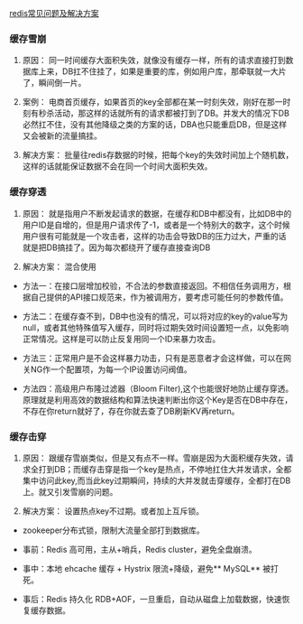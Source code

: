 [redis常见问题及解决方案](https://wyxxt.org.cn/archives/redis.html "redis常见问题及解决方案")


### 缓存雪崩

1. 原因：
同一时间缓存大面积失效，就像没有缓存一样，所有的请求直接打到数据库上来，DB扛不住挂了，如果是重要的库，例如用户库，那牵联就一大片了，瞬间倒一片。

2. 案例：
电商首页缓存，如果首页的key全部都在某一时刻失效，刚好在那一时刻有秒杀活动，那这样的话就所有的请求都被打到了DB。并发大的情况下DB必然扛不住，没有其他降级之类的方案的话，DBA也只能重启DB，但是这样又会被新的流量搞挂。

3. 解决方案：
批量往redis存数据的时候，把每个key的失效时间加上个随机数，这样的话就能保证数据不会在同一个时间大面积失效。

### 缓存穿透

1. 原因：
就是指用户不断发起请求的数据，在缓存和DB中都没有，比如DB中的用户ID是自增的，但是用户请求传了-1，或者是一个特别大的数字，这个时候用户很有可能就是一个攻击者，这样的功击会导致DB的压力过大，严重的话就是把DB搞挂了。因为每次都绕开了缓存直接查询DB

2. 解决方案：
混合使用

- 方法一：在接口层增加校验，不合法的参数直接返回。不相信任务调用方，根据自己提供的API接口规范来，作为被调用方，要考虑可能任何的参数传值。

- 方法二：在缓存查不到，DB中也没有的情况，可以将对应的key的value写为null，或者其他特殊值写入缓存，同时将过期失效时间设置短一点，以免影响正常情况。这样是可以防止反复用同一个ID来暴力攻击。

- 方法三：正常用户是不会这样暴力功击，只有是恶意者才会这样做，可以在网关NG作一个配置项，为每一个IP设置访问阀值。

- 方法四：高级用户布隆过滤器（Bloom Filter),这个也能很好地防止缓存穿透。原理就是利用高效的数据结构和算法快速判断出你这个Key是否在DB中存在，不存在你return就好了，存在你就去查了DB刷新KV再return。

### 缓存击穿

1. 原因：
跟缓存雪崩类似，但是又有点不一样。雪崩是因为大面积缓存失效，请求全打到DB；而缓存击穿是指一个key是热点，不停地扛住大并发请求，全都集中访问此key,而当此key过期瞬间，持续的大并发就击穿缓存，全都打在DB上。就又引发雪崩的问题。

2. 解决方案：
设置热点key不过期。或者加上互斥锁。

- zookeeper分布式锁，限制大流量全部打到数据库。

- 事前：Redis 高可用，主从+哨兵，Redis cluster，避免全盘崩溃。

- 事中：本地 ehcache 缓存 + Hystrix 限流+降级，避免** MySQL** 被打死。

- 事后：Redis 持久化 RDB+AOF，一旦重启，自动从磁盘上加载数据，快速恢复缓存数据。